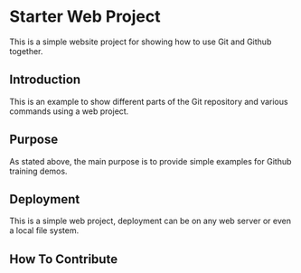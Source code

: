 # Starter Web Project

This is a simple website project for
showing how to use Git and Github together.

## Introduction

This is an example to show different parts of the Git repository and various commands using a web project.

## Purpose

As stated above, the main purpose is to provide simple examples for Github training demos.

## Deployment

This is a simple web project, deployment can be on any web server or even a local file system.


## How To Contribute